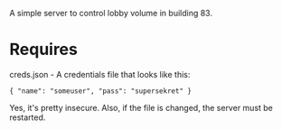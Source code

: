 A simple server to control lobby volume in building 83.

# Requires

creds.json - A credentials file that looks like this:

```
{ "name": "someuser", "pass": "supersekret" }
```

Yes, it's pretty insecure.  Also, if the file is changed, the server must be restarted.

